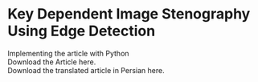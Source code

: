 # Key Dependent Image Stenography Using Edge Detection<br>
Implementing the article with Python<br>
Download the Article here.<br>
Download the translated article in Persian here.<br>
